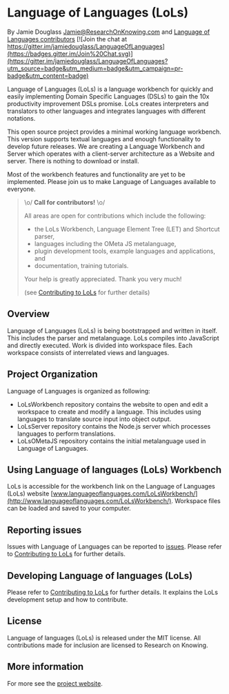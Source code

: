 Language of Languages (LoLs) 
====

By Jamie Douglass Jamie@ResearchOnKnowing.com and [Language of Languages contributors](https://github.com/jamiedouglass/LanguageOfLanguages/graphs/contributors)
[![Join the chat at https://gitter.im/jamiedouglass/LanguageOfLanguages](https://badges.gitter.im/Join%20Chat.svg)](https://gitter.im/jamiedouglass/LanguageOfLanguages?utm_source=badge&utm_medium=badge&utm_campaign=pr-badge&utm_content=badge)

Language of Languages (LoLs) is a language workbench for quickly and easily implementing 
Domain Specific Languages (DSLs) to gain the 10x productivity improvement DSLs promise. 
LoLs creates interpreters and translators to other languages and integrates languages 
with different notations. 

This open source project provides a minimal working language workbench. 
This version supports textual languages and enough functionality to develop 
future releases. We are creating a Language Workbench and Server which 
operates with a client-server architecture as a Website and server. There is nothing 
to download or install. 

Most of the workbench features and functionality are yet to be implemented. 
Please join us to make Language of Languages available to everyone.

> \o/ **Call for contributors!**  \o/
>
> All areas are open for contributions which include the following:
> - the LoLs Workbench, Language Element Tree (LET) and Shortcut parser,
> - languages including the OMeta JS metalanguage,
> - plugin development tools, example languages and applications, and
> - documentation, training tutorials.
>
> Your help is greatly appreciated. Thank you very much!
>
> (see [Contributing to LoLs](https://github.com/jamiedouglass/LanguageOfLanguages/wiki/Contributing-to-LoLs) for further details)

Overview
--------

Language of Languages (LoLs) is being bootstrapped and written in itself. This includes 
the parser and metalanguage. LoLs compiles into JavaScript and directly executed. Work is
divided into workspace files. Each workspace consists of interrelated views and languages.

Project Organization
--------------------
Language of Languages is organized as following:
* LoLsWorkbench repository contains the website to open and edit a workspace to create and modify a language. This includes using languages to translate source input into object output.
* LoLsServer repository contains the Node.js server which processes languages to perform translations.
* LoLsOMetaJS repository contains the initial metalanguage used in Language of Languages.

Using Language of languages (LoLs) Workbench
--------------------------------------------

LoLs is accessible for the workbench link on the Language of Languages (LoLs) website
[www.languageoflanguages.com/LoLsWorkbench/](http://www.languageoflanguages.com/LoLsWorkbench/).
Workspace files can be loaded and saved to your computer.

Reporting issues
----------------

Issues with Language of Languages can be reported to [issues](https://github.com/jamiedouglass/LanguageOfLanguages/issues).
Please refer to [Contributing to LoLs](https://github.com/jamiedouglass/LanguageOfLanguages/wiki/Contributing-to-LoLs) for further details.

Developing Language of languages (LoLs)
---------------------------------------

Please refer to [Contributing to LoLs](https://github.com/jamiedouglass/LanguageOfLanguages/wiki/Contributing-to-LoLs) for further details.
It explains the LoLs development setup and how to contribute.


License
-------

Language of languages (LoLs) is released under the MIT license. 
All contributions made for inclusion are licensed to Research on Knowing.


More information 
----------------

For more see the [project website](http://www.languageoflanguages.com).